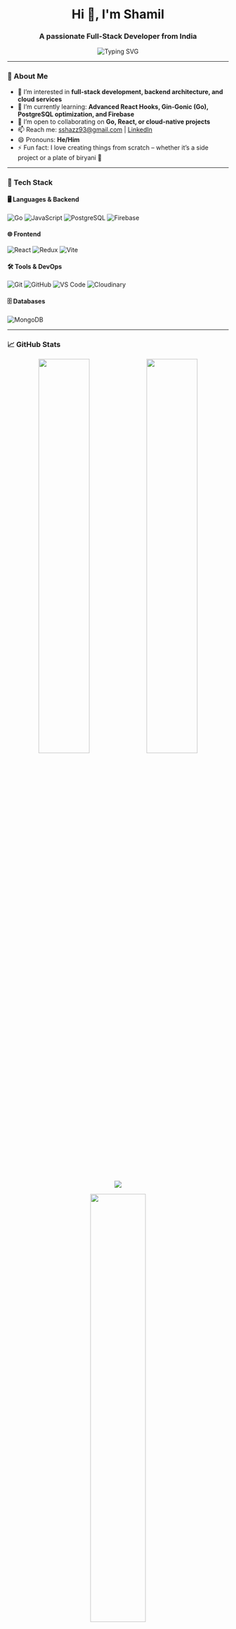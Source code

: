 <h1 align="center">Hi 👋, I'm Shamil</h1>
<h3 align="center">A passionate Full-Stack Developer from India</h3>

<p align="center">
  <img src="https://readme-typing-svg.demolab.com?font=Fira+Code&weight=500&size=22&pause=1000&color=00A3FF&center=true&vCenter=true&width=435&lines=Golang+%7C+React+%7C+PostgreSQL;Building+scalable+web+apps;Open+to+collaboration!" alt="Typing SVG" />
</p>

---

### 🚀 About Me

- 👀 I’m interested in **full-stack development, backend architecture, and cloud services**  
- 🌱 I’m currently learning: **Advanced React Hooks, Gin-Gonic (Go), PostgreSQL optimization, and Firebase**  
- 💞️ I’m open to collaborating on **Go, React, or cloud-native projects**  
- 📫 Reach me: [sshazz93@gmail.com](mailto:sshazz93@gmail.com) | [LinkedIn](https://www.linkedin.com/in/muhammed-shamil-7bb498233/)  
- 😄 Pronouns: **He/Him**  
- ⚡ Fun fact: I love creating things from scratch – whether it’s a side project or a plate of biryani 🍛

---

### 🧠 Tech Stack

#### 🖥️ Languages & Backend
![Go](https://img.shields.io/badge/Go-00ADD8?style=for-the-badge&logo=go&logoColor=white)
![JavaScript](https://img.shields.io/badge/JavaScript-F7DF1E?style=for-the-badge&logo=javascript&logoColor=black)
![PostgreSQL](https://img.shields.io/badge/PostgreSQL-4169E1?style=for-the-badge&logo=postgresql&logoColor=white)
![Firebase](https://img.shields.io/badge/Firebase-ffca28?style=for-the-badge&logo=firebase&logoColor=black)

#### 🌐 Frontend
![React](https://img.shields.io/badge/React-20232A?style=for-the-badge&logo=react&logoColor=61DAFB)
![Redux](https://img.shields.io/badge/Redux-764ABC?style=for-the-badge&logo=redux&logoColor=white)
![Vite](https://img.shields.io/badge/Vite-646CFF?style=for-the-badge&logo=vite&logoColor=white)

#### 🛠️ Tools & DevOps
![Git](https://img.shields.io/badge/Git-F05032?style=for-the-badge&logo=git&logoColor=white)
![GitHub](https://img.shields.io/badge/GitHub-181717?style=for-the-badge&logo=github&logoColor=white)
![VS Code](https://img.shields.io/badge/VS%20Code-007ACC?style=for-the-badge&logo=visual-studio-code&logoColor=white)
![Cloudinary](https://img.shields.io/badge/Cloudinary-3448C5?style=for-the-badge&logo=cloudinary&logoColor=white)

#### 🗄️ Databases
![MongoDB](https://img.shields.io/badge/MongoDB-47A248?style=for-the-badge&logo=mongodb&logoColor=white)

---

### 📈 GitHub Stats

<p align="center">
  <img src="https://github-readme-stats.vercel.app/api?username=muhammedshamil123&show_icons=true&theme=react&hide_border=true" width="48%"/>
  <img src="https://github-readme-streak-stats.herokuapp.com/?user=muhammedshamil123&theme=react&hide_border=true" width="48%"/>
  <img src="https://github-readme-streak-stats.herokuapp.com/?user=muhammedshamil123&theme=react&hide_border=true"/>
</p>

<p align="center">
  <img src="https://github-readme-stats.vercel.app/api/top-langs/?username=muhammedshamil123&layout=compact&theme=react&hide_border=true" width="50%"/>
</p>

---

### 📫 Let's Connect

<p align="center">
  <a href="https://www.linkedin.com/in/muhammed-shamil-7bb498233/" target="_blank">
    <img src="https://img.shields.io/badge/LinkedIn-blue?style=for-the-badge&logo=linkedin&logoColor=white" />
  </a>
  <a href="mailto:sshazz93@gmail.com">
    <img src="https://img.shields.io/badge/Email-D14836?style=for-the-badge&logo=gmail&logoColor=white" />
  </a>
</p>

<!---
muhammedshamil123/muhammedshamil123 is a ✨ special ✨ repository because its `README.md` (this file) appears on your GitHub profile.
--->
